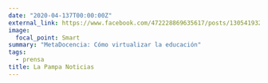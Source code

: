```yaml
---
date: "2020-04-137T00:00:00Z"
external_link: https://www.facebook.com/472228869635617/posts/1305419322983230/
image:
  focal_point: Smart
summary: "MetaDocencia: Cómo virtualizar la educación"
tags:
  - prensa
title: La Pampa Noticias
---
```

